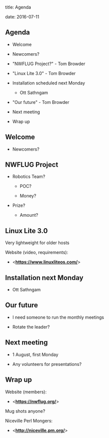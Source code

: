 title: Agenda
<!-- insert-file headers.md -->
date: 2016-07-11

## Agenda

- Welcome

- Newcomers?

- "NWFLUG Project?" - Tom Browder

- "Linux Lite 3.0" - Tom Browder

- Installation scheduled next Monday

    - Ott Sathngam

- "Our future" - Tom Browder

- Next meeting

- Wrap up

## Welcome

- Newcomers?

## NWFLUG Project

- Robotics Team?

    - POC?

    - Money?

- Prize?

    - Amount?

## Linux Lite 3.0

Very lightweight for older hosts

Website (video, requirements):

- <**<https://www.linuxliteos.com/>**>

## Installation next Monday

- Ott Sathngam

## Our future

- I need someone to run the monthly meetings

- Rotate the leader?

## Next meeting

- 1 August, first Monday

- Any volunteers for presentations?

## Wrap up

Website (members):

- <**<https://nwflug.org/>**>

Mug shots anyone?

Niceville Perl Mongers:

- <**<http://niceville.pm.org/>**>


